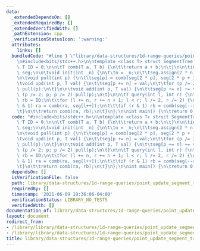 ```yaml
---
data:
  _extendedDependsOn: []
  _extendedRequiredBy: []
  _extendedVerifiedWith: []
  _pathExtension: cpp
  _verificationStatusIcon: ':warning:'
  attributes:
    links: []
  bundledCode: "#line 1 \"library/data-structures/1d-range-queries/point_update_segment_tree.cpp\"\
    \n#include<bits/stdc++.h>\n\ntemplate <class T> struct SegmentTree {\n\tconst\
    \ T ID = 0;\n\n\tT comb(T a, T b) {\n\t\treturn a + b;\n\t}\n\n\tint n;\n\tstd::vector<T>\
    \ seg;\n\n\tvoid init(int _n) {\n\t\tn = _n;\n\t\tseg.assign(2 * n, ID);\n\t}\n\
    \n\tvoid pull(int p) {\n\t\tseg[p] = comb(seg[2 * p], seg[2 * p + 1]);\n\t}\n\n\
    \tvoid upd(int p, T val) {\n\t\tseg[p += n] = val;\n\t\tfor (p /= 2; p; p /= 2)\
    \ pull(p);\n\t}\n\n\tvoid add(int p, T val) {\n\t\tseg[p += n] += val;\n\t\tfor\
    \ (p /= 2; p; p /= 2) pull(p);\n\t}\n\n\tT query(int l, int r) {\n\t\tT ra = ID,\
    \ rb = ID;\n\t\tfor (l += n, r += n + 1; l < r; l /= 2, r /= 2) {\n\t\t\tif (l\
    \ & 1) ra = comb(ra, seg[l++]);\n\t\t\tif (r & 1) rb = comb(seg[--r], rb);\n\t\
    \t}\n\t\treturn comb(ra, rb);\n\t}\n};\n\nint main() {\n\treturn 0;\n}\n"
  code: "#include<bits/stdc++.h>\n\ntemplate <class T> struct SegmentTree {\n\tconst\
    \ T ID = 0;\n\n\tT comb(T a, T b) {\n\t\treturn a + b;\n\t}\n\n\tint n;\n\tstd::vector<T>\
    \ seg;\n\n\tvoid init(int _n) {\n\t\tn = _n;\n\t\tseg.assign(2 * n, ID);\n\t}\n\
    \n\tvoid pull(int p) {\n\t\tseg[p] = comb(seg[2 * p], seg[2 * p + 1]);\n\t}\n\n\
    \tvoid upd(int p, T val) {\n\t\tseg[p += n] = val;\n\t\tfor (p /= 2; p; p /= 2)\
    \ pull(p);\n\t}\n\n\tvoid add(int p, T val) {\n\t\tseg[p += n] += val;\n\t\tfor\
    \ (p /= 2; p; p /= 2) pull(p);\n\t}\n\n\tT query(int l, int r) {\n\t\tT ra = ID,\
    \ rb = ID;\n\t\tfor (l += n, r += n + 1; l < r; l /= 2, r /= 2) {\n\t\t\tif (l\
    \ & 1) ra = comb(ra, seg[l++]);\n\t\t\tif (r & 1) rb = comb(seg[--r], rb);\n\t\
    \t}\n\t\treturn comb(ra, rb);\n\t}\n};\n\nint main() {\n\treturn 0;\n}\n"
  dependsOn: []
  isVerificationFile: false
  path: library/data-structures/1d-range-queries/point_update_segment_tree.cpp
  requiredBy: []
  timestamp: '2021-06-09 19:36:06-04:00'
  verificationStatus: LIBRARY_NO_TESTS
  verifiedWith: []
documentation_of: library/data-structures/1d-range-queries/point_update_segment_tree.cpp
layout: document
redirect_from:
- /library/library/data-structures/1d-range-queries/point_update_segment_tree.cpp
- /library/library/data-structures/1d-range-queries/point_update_segment_tree.cpp.html
title: library/data-structures/1d-range-queries/point_update_segment_tree.cpp
---
```

